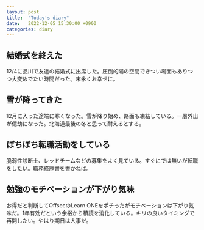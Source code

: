 ```yaml
---
layout: post
title:  "Today's diary"
date:   2022-12-05 15:30:00 +0900
categories: diary
---
```


## 結婚式を終えた
12/4に品川で友達の結婚式に出席した。圧倒的陽の空間できつい場面もありつつ大変めでたい時間だった。末永くお幸せに。

## 雪が降ってきた
12月に入った途端に寒くなった。雪が降り始め、路面も凍結している。一層外出が億劫になった。北海道最後の冬と思って耐えるとする。

## ぼちぼち転職活動をしている
脆弱性診断士、レッドチームなどの募集をよく見ている。すぐにでは無いが転職をしたい。職務経歴書を書かねば。

## 勉強のモチベーションが下がり気味
お得だと判断してOffsecのLearn ONEをポチったがモチベーションは下がり気味だ。1年有効だという余裕から積読を消化している。キリの良いタイミングで再開したい。やはり期日は大事だ。
